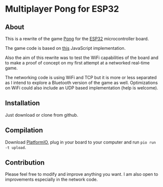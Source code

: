 # Multiplayer Pong for ESP32

## About

This is a rewrite of the game [Pong](https://en.wikipedia.org/wiki/Pong) for the [ESP32](https://www.espressif.com/en/products/hardware/esp-wroom-32/overview) microcontroller board.

The game code is based on [this](https://codeincomplete.com/posts/javascript-pong/) JavaScript implementation.

Also the aim of this rewrite was to test the WiFi capabilities of the board and to make a proof of concept on my first attempt at a networked real-time game.

The networking code is using WiFi and TCP but it is more or less separated as I intend to explore a Bluetooth version of the game as well. Optimizations on WiFi could also include an UDP based implementation (help is welcome).

## Installation

Just download or clone from github.

## Compilation

Download [PlatformIO](https://platformio.org/), plug in your board to your computer and run `pio run -t upload`.

## Contribution

Please feel free to modify and improve anything you want. I am also open to improvements especially in the network code.